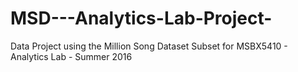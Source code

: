 # MSD---Analytics-Lab-Project-
Data Project using the Million Song Dataset Subset for MSBX5410 - Analytics Lab - Summer 2016
